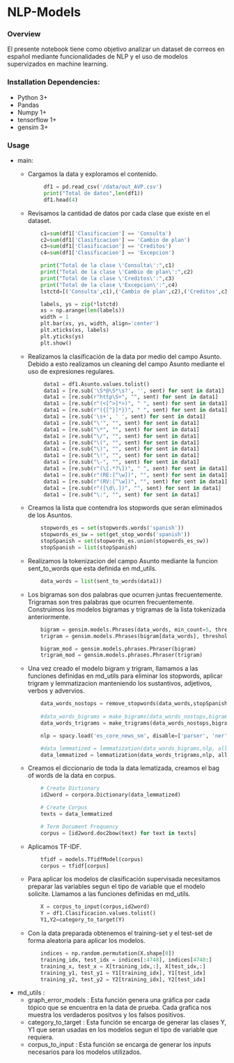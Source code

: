 # NLP-Models

### Overview
El presente notebook tiene como objetivo analizar un dataset de correos en español mediante funcionalidades de NLP y el uso de modelos supervizados en machine learning.

### Installation Dependencies:
- Python 3+
- Pandas
- Numpy 1+
- tensorflow 1+
- gensim 3+

### Usage

- main:
    - Cargamos la data y exploramos el contenido.
        ```python
             df1 = pd.read_csv('/data/out_AVP.csv')
             print("Total de datos",len(df1))
             df1.head(4)
        ``` 
    - Revisamos la cantidad de datos por cada clase que existe en el dataset.
        ```python
            c1=sum(df1['Clasificacion'] == 'Consulta')
            c2=sum(df1['Clasificacion'] == 'Cambio de plan')
            c3=sum(df1['Clasificacion'] == 'Creditos')
            c4=sum(df1['Clasificacion'] == 'Excepcion')

            print("Total de la clase \'Consulta\':",c1)
            print("Total de la clase \'Cambio de plan\':",c2)
            print("Total de la clase \'Creditos\':",c3)
            print("Total de la clase \'Excepcion\':",c4)
            lstctd=[('Consulta',c1),('Cambio de plan',c2),('Creditos',c3),('Excepcion',c4)]

            labels, ys = zip(*lstctd)
            xs = np.arange(len(labels)) 
            width = 1
            plt.bar(xs, ys, width, align='center')
            plt.xticks(xs, labels) 
            plt.yticks(ys)
            plt.show()
        ```
    - Realizamos la clasificación de la data por medio del campo Asunto. Debido a esto realizamos un cleaning del campo Asunto mediante el uso de expresiones regulares.
        ```python
             data1 = df1.Asunto.values.tolist()
             data1 = [re.sub('\S*@\S*\s?', '', sent) for sent in data1]
             data1 = [re.sub(r"http\S+", "", sent) for sent in data1]
             data1 = [re.sub(r"(<[^>]*>)", " ", sent) for sent in data1]
             data1 = [re.sub(r"({[^}]*})", " ", sent) for sent in data1]
             data1 = [re.sub('\s+', ' ', sent) for sent in data1]
             data1 = [re.sub("\'", "", sent) for sent in data1]
             data1 = [re.sub("\*", "", sent) for sent in data1]
             data1 = [re.sub("\/", "", sent) for sent in data1]
             data1 = [re.sub("\(", "", sent) for sent in data1]
             data1 = [re.sub("\)", "", sent) for sent in data1]
             data1 = [re.sub("\!", "", sent) for sent in data1]
             data1 = [re.sub("\-", "", sent) for sent in data1]
             data1 = [re.sub(r"(\[.*?\])", " ", sent) for sent in data1]
             data1 = [re.sub(r"(RE:[^\w])", "", sent) for sent in data1]
             data1 = [re.sub(r"(RV:[^\w])", "", sent) for sent in data1]
             data1 = [re.sub(r"([\d\.])", "", sent) for sent in data1]
             data1 = [re.sub("\:", "", sent) for sent in data1]
         ```

    - Creamos la lista que contendra los stopwords que seran eliminados de los Asuntos.
        ```python
            stopwords_es = set(stopwords.words('spanish'))
            stopwords_es_sw = set(get_stop_words('spanish'))
            stopSpanish = set(stopwords_es.union(stopwords_es_sw))
            stopSpanish = list(stopSpanish)
        ```
    - Realizamos la tokenizacion del campo Asunto mediante la funcion sent_to_words que esta definida en md_utils.
        ```python
            data_words = list(sent_to_words(data1))
        ```
    - Los bigramas son dos palabras que ocurren juntas frecuentemente. Trigramas son tres palabras que ocurren frecuentemente. Construimos los modelos bigramas y trigramas de la lista tokenizada anteriormente.
        ```python
            bigram = gensim.models.Phrases(data_words, min_count=5, threshold=100)
            trigram = gensim.models.Phrases(bigram[data_words], threshold=100)  

            bigram_mod = gensim.models.phrases.Phraser(bigram)
            trigram_mod = gensim.models.phrases.Phraser(trigram)
        ```
     - Una vez creado el modelo bigram y trigram, llamamos a las funciones definidas en md_utils para eliminar los stopwords, aplicar trigram y lemmatizacion manteniendo los sustantivos, adjetivos, verbos y advervios. 
        ```python
            data_words_nostops = remove_stopwords(data_words,stopSpanish)
            
            #data_words_bigrams = make_bigrams(data_words_nostops,bigram_mod)
            data_words_trigrams = make_trigrams(data_words_nostops,bigram_mod,trigram_mod)

            nlp = spacy.load('es_core_news_sm', disable=['parser', 'ner'])

            #data_lemmatized = lemmatization(data_words_bigrams,nlp, allowed_postags=['NOUN', 'ADJ', 'VERB', 'ADV'])
            data_lemmatized = lemmatization(data_words_trigrams,nlp, allowed_postags=['NOUN', 'ADJ', 'VERB', 'ADV'])
        ```
    - Creamos el diccionario de toda la data lematizada, creamos el bag of words de la data en corpus. 
        ```python
            # Create Dictionary
            id2word = corpora.Dictionary(data_lemmatized)

            # Create Corpus
            texts = data_lemmatized

            # Term Document Frequency
            corpus = [id2word.doc2bow(text) for text in texts]

        ```
    - Aplicamos TF-IDF.
        ```python
            tfidf = models.TfidfModel(corpus)
            corpus = tfidf[corpus]
        ```
    - Para aplicar los modelos de clasificación supervisada necesitamos preparar las variables segun el tipo de variable que el modelo solicite. Llamamos a las funciones definidas en md_utils.
        ```python
            X = corpus_to_input(corpus,id2word)
            Y = df1.Clasificacion.values.tolist()
            Y1,Y2=category_to_target(Y)
        ```
    - Con la data preparada obtenemos el training-set y el test-set de forma aleatoria para aplicar los modelos.
        ```python
            indices = np.random.permutation(X.shape[0])
            training_idx, test_idx = indices[:4748], indices[4748:]
            training_x, test_x = X[training_idx,:], X[test_idx,:]
            training_y1, test_y1 = Y1[training_idx], Y1[test_idx]
            training_y2, test_y2 = Y2[training_idx], Y2[test_idx]
        ```
- md_utils : 
    - graph_error_models : Esta función genera una gráfica por cada tópico que se encuentra en la data de prueba. Cada grafica nos muestra los verdaderos positvos y los falsos positivos.
    - category_to_target : Esta función se encarga de generar las clases Y, Y1 que seran usadas en los modelos segun el tipo de variable que requiera.
    - corpus_to_input : Esta función se encarga de generar los inputs necesarios para los modelos utilizados.
